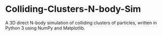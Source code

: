 # Colliding-Clusters-N-body-Sim
A 3D direct N-body simulation of colliding clusters of particles, written in Python 3 using NumPy and Matplotlib.
